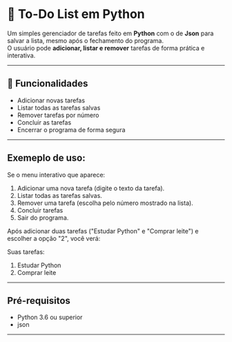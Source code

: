 # 📝 To-Do List em Python

Um simples gerenciador de tarefas feito em **Python** com o de **Json** para salvar a lista, mesmo após o fechamento do programa.  
O usuário pode **adicionar, listar e remover** tarefas de forma prática e interativa.

---

## 🚀 Funcionalidades
-  Adicionar novas tarefas
-  Listar todas as tarefas salvas
-  Remover tarefas por número
-  Concluir as tarefas
-  Encerrar o programa de forma segura

---

## Exemeplo de uso:
Se o menu interativo que aparece:

1. Adicionar uma nova tarefa (digite o texto da tarefa).
2. Listar todas as tarefas salvas.
3. Remover uma tarefa (escolha pelo número mostrado na lista).
4. Concluir tarefas
5. Sair do programa.

Após adicionar duas tarefas ("Estudar Python" e "Comprar leite") e escolher a opção "2", você verá:

Suas tarefas:
1. Estudar Python
2. Comprar leite

---

## Pré-requisitos

- Python 3.6 ou superior
- json

---
